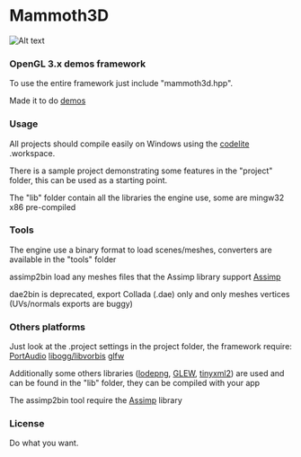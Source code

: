 Mammoth3D
=========

![Alt text](garzul.tonsite.biz/mammoth3d/30_07_2013.png "mammoth3d")

### OpenGL 3.x demos framework ###

To use the entire framework just include "mammoth3d.hpp".

Made it to do [demos](http://en.wikipedia.org/wiki/Demoscene)

### Usage ###

All projects should compile easily on Windows using the [codelite](http://www.codelite.org/) .workspace.

There is a sample project demonstrating some features in the "project" folder, this can be used as a starting point.

The "lib" folder contain all the libraries the engine use, some are mingw32 x86 pre-compiled

### Tools ###

The engine use a binary format to load scenes/meshes, converters are available in the "tools" folder

assimp2bin load any meshes files that the Assimp library support [Assimp](http://assimp.sourceforge.net/)

dae2bin is deprecated, export Collada (.dae) only and only meshes vertices (UVs/normals exports are buggy)

### Others platforms ###

Just look at the .project settings in the project folder, the framework require: [PortAudio](http://www.portaudio.com/) [libogg/libvorbis](http://xiph.org/downloads) [glfw](http://www.glfw.org/download.html)

Additionally some others libraries ([lodepng](http://lodev.org/lodepng/), [GLEW](http://glew.sourceforge.net/), [tinyxml2](http://www.grinninglizard.com/tinyxml2/)) are used and can be found in the "lib" folder, they can be compiled with your app 

The assimp2bin tool require the [Assimp](http://assimp.sourceforge.net/) library

### License ###

Do what you want.